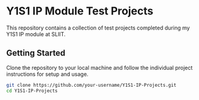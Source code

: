 # Y1S1 IP Module Test Projects

This repository contains a collection of test projects completed during my Y1S1 IP module at SLIIT.

## Getting Started

Clone the repository to your local machine and follow the individual project instructions for setup and usage.

```bash
git clone https://github.com/your-username/Y1S1-IP-Projects.git
cd Y1S1-IP-Projects
